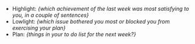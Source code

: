 * Highlight: _{which achievement of the last week was most satisfying to you, in a couple of sentences}_
* Lowlight: _{which issue bothered you most or blocked you from exercising your plan}_
* Plan:  _{things in your to do list for the next week?}_